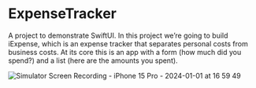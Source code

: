 # ExpenseTracker
A project to demonstrate SwiftUI. In this project we’re going to build iExpense, which is an expense tracker that separates personal costs from business costs. At its core this is an app with a form (how much did you spend?) and a list (here are the amounts you spent).


![Simulator Screen Recording - iPhone 15 Pro - 2024-01-01 at 16 59 49](https://github.com/akashsheelavant/ExpenseTracker/assets/52631413/76e1e9fd-1c5a-4a26-92d8-ea589b05d53b)
